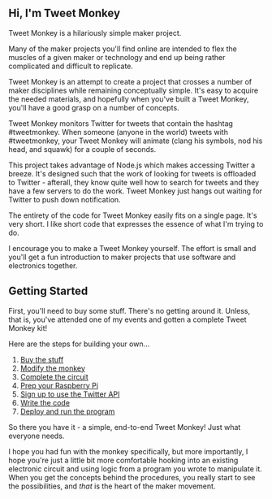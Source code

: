 ## Hi, I'm Tweet Monkey

Tweet Monkey is a hilariously simple maker project.

Many of the maker projects you'll find online are intended to flex the muscles of a given maker or technology and end up being rather complicated and difficult to replicate.

Tweet Monkey is an attempt to create a project that crosses a number of maker disciplines while remaining conceptually simple. It's easy to acquire the needed materials, and hopefully when you've built a Tweet Monkey, you'll have a good grasp on a number of concepts.

Tweet Monkey monitors Twitter for tweets that contain the hashtag #tweetmonkey. When someone (anyone in the world) tweets with #tweetmonkey, your Tweet Monkey will animate (clang his symbols, nod his head, and squawk) for a couple of seconds.

This project takes advantage of Node.js which makes accessing Twitter a breeze. It's designed such that the work of looking for tweets is offloaded to Twitter - afterall, they know quite well how to search for tweets and they have a few servers to do the work. Tweet Monkey just hangs out waiting for Twitter to push down notification.

The entirety of the code for Tweet Monkey easily fits on a single page. It's very short. I like short code that expresses the essence of what I'm trying to do.

I encourage you to make a Tweet Monkey yourself. The effort is small and you'll get a fun introduction to maker projects that use software and electronics together.

## Getting Started
First, you'll need to buy some stuff. There's no getting around it. Unless, that is, you've attended one of my events and gotten a complete Tweet Monkey kit!

Here are the steps for building your own...

1. [Buy the stuff](docs/buy.md)
1. [Modify the monkey](docs/modify.md)
1. [Complete the circuit](docs/circuit.md)
1. [Prep your Raspberry Pi](docs/preppi.md)
1. [Sign up to use the Twitter API](docs/twitter.md)
1. [Write the code](docs/code.md)
1. [Deploy and run the program](docs/deploy.md)

So there you have it - a simple, end-to-end Tweet Monkey! Just what everyone needs.

I hope you had fun with the monkey specifically, but more importantly, I hope you're just a little bit more comfortable hooking into an existing electronic circuit and using logic from a program you wrote to manipulate it. When you get the concepts behind the procedures, you really start to see the possibilities, and _that_ is the heart of the maker movement.

